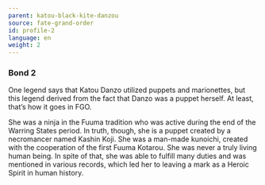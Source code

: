 ```yaml
---
parent: katou-black-kite-danzou
source: fate-grand-order
id: profile-2
language: en
weight: 2
---
```


### Bond 2

One legend says that Katou Danzo utilized puppets and marionettes, but this legend derived from the fact that Danzo was a puppet herself. At least, that’s how it goes in FGO.

She was a ninja in the Fuuma tradition who was active during the end of the Warring States period.
In truth, though, she is a puppet created by a necromancer named Kashin Koji. She was a man-made kunoichi, created with the cooperation of the first Fuuma Kotarou. She was never a truly living human being. In spite of that, she was able to fulfill many duties and was mentioned in various records, which led her to leaving a mark as a Heroic Spirit in human history. 
